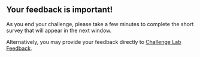 ## Your feedback is important!  

As you end your challenge, please take a few minutes to 
complete the short survey that will appear in the next window.

Alternatively, you may provide your feedback directly to 
<a href = "https://supportrequest.learnondemandsystems.com/sf.php?s=123formbuilder-5553155&control66068515=@Lab.User.Email&control66068522=@Lab.LabInstance.Id&control66608830=@Lab.LabProfile.Id&control66068513=@lab.User.FirstName&control66068514=@lab.User.LastName&control66068517=@lab.User.Organization.Name" target="_blank" Title="Challenge Lab Feedback" ID="disclaimerID">Challenge Lab Feedback</a>.
